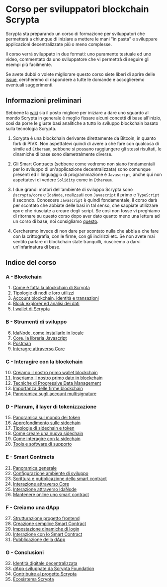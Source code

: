 # Corso per sviluppatori blockchain Scrypta

Scrypta sta preparando un corso di formazione per sviluppatori che permetterà a chiunque di iniziare a mettere le mani "in pasta" e sviluppare applicazioni decentralizzate più o meno complesse.

Il corso verrà sviluppato in due formati: uno puramente testuale ed uno video, commentato da uno sviluppatore che vi permettrà di seguire gli esempi più facilmente.

Se avete dubbi o volete migliorare questo corso siete liberi di aprire delle [issue](https://github.com/scryptachain/scrypta-development-course/issues), cercheremo di rispondere a tutte le domande e accoglieremo eventuali suggerimenti.

## Informazioni preliminari

Sebbene la [wiki](https://scrypta.wiki) sia il posto migliore per iniziare a dare uno sguardo al mondo Scrypta in generale è meglio fissare alcuni concetti di base all'inizio, così da porre le giuste basi analitiche a tutto lo sviluppo blockchain basato sulla tecnologia Scrypta.

1. Scrypta è una blockchain derivante direttamente da Bitcoin, in quanto fork di PIVX. Non aspettatevi quindi di avere a che fare con qualcosa di simile ad `Ethereum`, sebbene si possano raggiungere gli stessi risultati, le dinamiche di base sono diametralmente diverse.

2. Gli Smart Contracts (sebbene come vedremo non siano fondamentali per lo sviluppo di un'applicazione decentralizzata) sono comunque presenti ed il linguaggio di programmazione è `Javascript`, anche qui non aspettatevi di vedere `Solidity` come in `Ethereum`.

3. I due grandi motori dell'ambiente di sviluppo Scrypta sono `@scrypta/core` e `IdaNode`, realizzati con `Javascript` il primo e `TypeScript` il secondo. Conoscere `Javascript` è quindi fondamentale, il corso darà per scontato che abbiate delle basi in tal senso, che sappiate utilizzare `npm` e che riusciate a creare degli script. Se così non fosse vi preghiamo di ritornare su questo corso dopo aver dato quanto meno una lettura ad un corso di base, noi consigliamo [questo](https://www.html.it/guide/guida-javascript-di-base/).

4. Cercheremo invece di non dare per scontato nulla che abbia a che fare con la crittografia, con le firme, con gli indirizzi etc. Se non avete mai sentito parlare di blockchain state tranquilli, riusciremo a darvi un'infarinatura di base.

## Indice del corso

### A - Blockchain

01. [Come è fatta la blockchain di Scrypta](./A_blockchain/01_come_è_fatta_la_blockchain_di_scrypta.md)
02. [Tipologie di nodi e loro utilizzi](./A_blockchain/02_tipologie_di_nodi_e_loro_utilizzi.md)
03. [Account blockchain, identità e transazioni](./A_blockchain/03_account_blockchain_identità_e_transazioni.md)
04. [Block explorer ed analisi dei dati](./A_blockchain/04_block_explorer_ed_analisi_dei_dati.md)
05. [I wallet di Scrypta](./A_blockchain/05_i_wallet_di_scrypta.md)

### B - Strumenti di sviluppo

06. [IdaNode, come installarlo in locale](./B_strumenti_di_sviluppo/06_idanode_come_installarlo_in_locale.md)
07. [Core, la libreria Javascript](./B_strumenti_di_sviluppo/07_core_la_libreria_javascript.md)
08. [Postman](./B_strumenti_di_sviluppo/08_postman.md)
09. [Interagre attraverso Core](./B_strumenti_di_sviluppo/09_interagire_attraverso_core.md)

### C - Interagire con la blockchain

10. [Creiamo il nostro primo wallet blockchain](./C_interagire_con_la_blockchain/10_creiamo_il_nostro_primo_wallet_blockchain.md)
11. [Inseriamo il nostro primo dato in blockchain](./C_interagire_con_la_blockchain/11_inseriamo_il_nostro_primo_dato_in_blockchain.md)
12. [Tecniche di Progressive Data Management](./C_interagire_con_la_blockchain/12_tecniche_di_progressive_data_management.md)
13. [Importanza delle firme blockchain](./C_interagire_con_la_blockchain/13_importanza_delle_firme_blockchain.md)
14. [Panoramica sugli account multisignature](./C_interagire_con_la_blockchain/14_panoramica_account_multisignature.md)

### D - Planum, il layer di tokenizzazione

15. [Panoramica sul mondo dei token](./D_planum_layer_di_tokenizzazione/15_panoramica_sul_mondo_dei_token.md)
16. [Approfondimento sulle sidechain](./D_planum_layer_di_tokenizzazione/16_approfondimento_sulle_sidechain.md)
17. [Tipologie di sidechain e token](./D_planum_layer_di_tokenizzazione/17_tipologie_di_sidechain_e_token.md)
18. [Come creare una nuova sidechain](./D_planum_layer_di_tokenizzazione/18_come_creare_una_nuova_sidechain.md)
19. [Come interagire con la sidechain](./D_planum_layer_di_tokenizzazione/19_come_interagire_con_la_sidechain.md)
20. [Tools e software di supporto](./D_planum_layer_di_tokenizzazione/20_tools_e_software_di_supporto.md)

### E - Smart Contracts

21. [Panoramica generale](./E_smart_contracts/21_panoramica_generale.md)
22. [Configurazione ambiente di sviluppo](./E_smart_contracts/22_configurazione_ambiente_di_sviluppo.md)
23. [Scrittura e pubblicazione dello smart contract](./E_smart_contracts/23_scrittura_e_pubblicazione_dello_smart_contract.md)
24. [Interazione attraverso Core](./E_smart_contracts/24_interazione_attraverso_core.md)
25. [Interazione attraverso IdaNode](./E_smart_contracts/25_interazione_attraverso_idanode.md)
26. [Mantenere online uno smart contract](./E_smart_contracts/26_mantenere_online_uno_smart_contract.md)

### F - Creiamo una dApp

27. [Strutturazione progetto frontend](./F_creiamo_una_dapp/27_strutturazione_progetto_frontend.md)
28. [Creazione semplice Smart Contract](./F_creiamo_una_dapp/28_creazione_semplice_smart_contract.md)
29. [Impostazione dinamiche di login](./F_creiamo_una_dapp/29_impostazione_dinamiche_di_login.md)
30. [Interazione con lo Smart Contract](./F_creiamo_una_dapp/30_interazione_con_lo_smart_contract.md)
31. [Pubblicazione della dApp](./F_creiamo_una_dapp/31_pubblicazione_della_dapp.md)

### G - Conclusioni

32. [Identità digitale decentralizzata](./G_conclusioni/32_identita_digitale_decentralizzata.md)
33. [dApp sviluppate da Scrypta Foundation](./F_creiamo_una_dapp/33_dapp_sviluppate_da_scrypta_foundation.md)
34. [Contribuire al progetto Scrypta](./F_creiamo_una_dapp/34_contribuire_al_progetto_scrypta.md)
34. [Ecosistema Scrypta](./F_creiamo_una_dapp/34_contribuire_al_progetto_scrypta.md)
